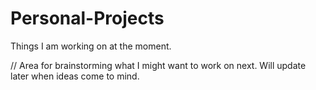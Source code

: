 # Personal-Projects
Things I am working on at the moment.


// Area for brainstorming what I might want to work on next. Will update later when ideas come to mind.
